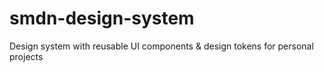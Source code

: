 # smdn-design-system
Design system with reusable UI components &amp; design tokens for personal projects
